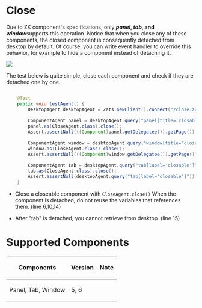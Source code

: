 



# Close

Due to ZK component's specifications, only ***panel*, *tab*, and
*window***supports this operation. Notice that when you close any of
these components, the closed component is consequently detached from
desktop by default. Of course, you can write event handler to override
this behavior, for example to hide a component instead of detaching it.

![](images/Smalltalk-mimic-close.png")

The test below is quite simple, close each component and check if they
are detached one by one.

``` java

    @Test
    public void testAgent() {
        DesktopAgent desktopAgent = Zats.newClient().connect("/close.zul");
        
        ComponentAgent panel = desktopAgent.query("panel[title='closable']");
        panel.as(CloseAgent.class).close();
        Assert.assertNull(((Component)panel.getDelegatee()).getPage());
        
        ComponentAgent window = desktopAgent.query("window[title='closable']");
        window.as(CloseAgent.class).close();
        Assert.assertNull(((Component)window.getDelegatee()).getPage());
        
        ComponentAgent tab = desktopAgent.query("tab[label='closable']");
        tab.as(CloseAgent.class).close();
        Assert.assertNull(desktopAgent.query("tab[label='closable']"));
    }
```

- Close a closeable component with `CloseAgent.close()` When the
  component is detached, do not reuse the variables that references
  them. (line 6,10,14)

<!-- -->

- After "tab" is detached, you cannot retrieve from desktop. (line 15)

# Supported Components

<table>
<thead>
<tr class="header">
<th><center>
<p>Components</p>
</center></th>
<th><center>
<p>Version</p>
</center></th>
<th><center>
<p>Note</p>
</center></th>
</tr>
</thead>
<tbody>
<tr class="odd">
<td><p>Panel, Tab, Window</p></td>
<td><p>5, 6</p></td>
<td></td>
</tr>
</tbody>
</table>

 
